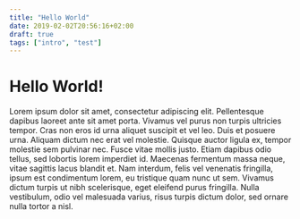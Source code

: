 ```yaml
---
title: "Hello World"
date: 2019-02-02T20:56:16+02:00
draft: true
tags: ["intro", "test"]
---
```


# Hello World!

Lorem ipsum dolor sit amet, consectetur adipiscing elit. Pellentesque dapibus laoreet ante sit amet porta. Vivamus vel purus non turpis 
ultricies tempor. Cras non eros id urna aliquet suscipit et vel leo. Duis et posuere urna. Aliquam dictum nec erat vel molestie. Quisque 
auctor ligula ex, tempor molestie sem pulvinar nec. Fusce vitae mollis justo. Etiam dapibus odio tellus, sed lobortis lorem imperdiet id. 
Maecenas fermentum massa neque, vitae sagittis lacus blandit et. Nam interdum, felis vel venenatis fringilla, ipsum est condimentum lorem, eu 
tristique quam nunc ut sem. Vivamus dictum turpis ut nibh scelerisque, eget eleifend purus fringilla. Nulla vestibulum, odio vel malesuada 
varius, risus turpis dictum dolor, sed ornare nulla tortor a nisl.